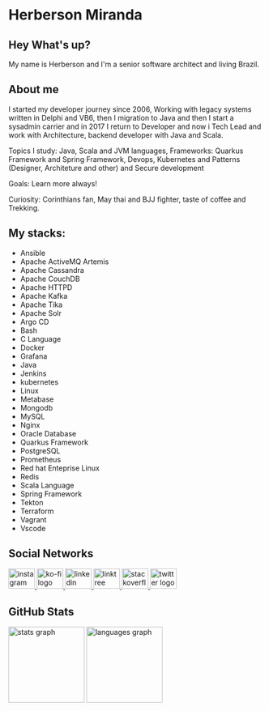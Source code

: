 # Herberson Miranda
## Hey What's up?
My name is Herberson and  I'm a senior software architect and living Brazil.

## About me
I started my developer journey since 2006, Working with legacy systems written in Delphi and VB6, then I migration to Java and then I start a sysadmin carrier and in 2017 I return to Developer and now i Tech Lead and work with Architecture, backend developer with Java and Scala.

Topics I study: Java, Scala and JVM languages, Frameworks: Quarkus Framework and Spring Framework, Devops, Kubernetes and Patterns (Designer, Architeture and other) and Secure development

Goals: Learn more always!

Curiosity: Corinthians fan, May thai and BJJ fighter, taste of coffee and Trekking.

## My stacks:

- Ansible
- Apache ActiveMQ Artemis
- Apache Cassandra
- Apache CouchDB
- Apache HTTPD
- Apache Kafka
- Apache Tika
- Apache Solr
- Argo CD
- Bash
- C Language
- Docker
- Grafana
- Java
- Jenkins
- kubernetes
- Linux
- Metabase
- Mongodb
- MySQL
- Nginx
- Oracle Database
- Quarkus Framework
- PostgreSQL
- Prometheus
- Red hat Enteprise Linux
- Redis
- Scala Language
- Spring Framework
- Tekton
- Terraform
- Vagrant
- Vscode


## Social Networks

<div>
  <a href="https://www.instagram.com/h.s.miranda/" target="_blank">
    <img src="https://raw.githubusercontent.com/maurodesouza/profile-readme-generator/master/src/assets/icons/social/instagram/default.svg" width="52" height="40" alt="instagram logo"  />
  </a>
  <a href="https://ko-fi.com/hsmiranda" target="_blank">
    <img src="https://raw.githubusercontent.com/maurodesouza/profile-readme-generator/master/src/assets/icons/social/ko-fi/default.svg" width="52" height="40" alt="ko-fi logo"  />
  </a>
  <a href="https://www.linkedin.com/in/herberson/" target="_blank">
    <img src="https://raw.githubusercontent.com/maurodesouza/profile-readme-generator/master/src/assets/icons/social/linkedin/default.svg" width="52" height="40" alt="linkedin logo"  />
  </a>
  <a href="https://linktr.ee/herbmi" target="_blank">
    <img src="https://raw.githubusercontent.com/maurodesouza/profile-readme-generator/master/src/assets/icons/social/linktree/default.svg" width="52" height="40" alt="linktree logo"  />
  </a>
  <a href="https://stackoverflow.com/users/2491333/herberson-miranda" target="_blank">
    <img src="https://raw.githubusercontent.com/maurodesouza/profile-readme-generator/master/src/assets/icons/social/stackoverflow/default.svg" width="52" height="40" alt="stackoverflow logo"  />
  </a>
  <a href="https://twitter.com/_hsmiranda" target="_blank">
    <img src="https://raw.githubusercontent.com/maurodesouza/profile-readme-generator/master/src/assets/icons/social/twitter/default.svg" width="52" height="40" alt="twitter logo"  />
  </a>
</div>

## GitHub Stats

<div>
  <img src="https://github-readme-stats.vercel.app/api?username=hsmiranda&hide_title=false&hide_rank=false&show_icons=true&include_all_commits=true&count_private=true&disable_animations=false&theme=github_dark&locale=en&hide_border=false&order=1" height="150" alt="stats graph"  />
  <img src="https://github-readme-stats.vercel.app/api/top-langs?username=hsmiranda&locale=en&hide_title=false&layout=compact&card_width=320&langs_count=5&theme=github_dark&hide_border=false&order=2" height="150" alt="languages graph" />
</div>

###

